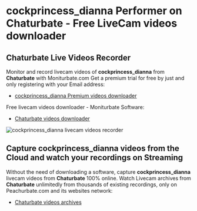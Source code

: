# cockprincess_dianna Performer on Chaturbate - Free LiveCam videos downloader

## Chaturbate Live Videos Recorder

Monitor and record livecam videos of **cockprincess_dianna** from **Chaturbate** with Moniturbate.com
Get a premium trial for free by just and only registering with your Email address:
* [cockprincess_dianna Premium videos downloader](https://moniturbate.com/request-demo-licence-key.html)

Free livecam videos downloader - Moniturbate Software:
* [Chaturbate videos downloader](https://moniturbate.com/moniturbate-download-software.html)

![cockprincess_dianna livecam videos recorder](https://peachurnet.com/templates/moniturbate-software.png)


## Capture cockprincess_dianna videos from the Cloud and watch your recordings on Streaming

Without the need of downloading a software, capture **cockprincess_dianna** livecam videos from **Chaturbate** 100% online.
Watch Livecam archives from **Chaturbate** unlimitedly from thousands of existing recordings, only on Peachurbate.com and its websites network:
* [Chaturbate videos archives](https://peachurnet.com/)